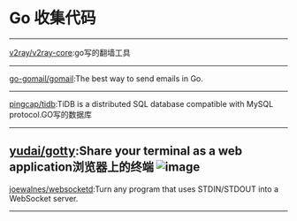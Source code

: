 
# Go 收集代码

---
[v2ray/v2ray-core](https://github.com/v2ray/v2ray-core):go写的翻墙工具
   
---
[go-gomail/gomail](https://github.com/go-gomail/gomail):The best way to send emails in Go.
   
---
[pingcap/tidb](https://github.com/pingcap/tidb):TiDB is a distributed SQL database compatible with MySQL protocol.GO写的数据库
   
---
[yudai/gotty](https://github.com/yudai/gotty):Share your terminal as a web application浏览器上的终端
![image](https://raw.githubusercontent.com/yudai/gotty/master/screenshot.gif)
---
[joewalnes/websocketd](https://github.com/joewalnes/websocketd):Turn any program that uses STDIN/STDOUT into a WebSocket server.

---